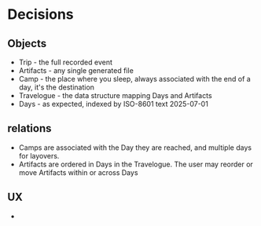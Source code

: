 # Decisions


## Objects

- Trip - the full recorded event
- Artifacts - any single generated file
- Camp - the place where you sleep, always associated with the end of a day, it's the destination
- Travelogue - the data structure mapping Days and Artifacts
- Days - as expected, indexed by ISO-8601 text 2025-07-01


## relations
- Camps are associated with the Day they are reached, and multiple days for layovers.
- Artifacts are ordered in Days in the Travelogue.  The user may reorder or move Artifacts within or across Days

## UX
- 